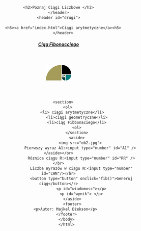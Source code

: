 <!doctype html>
<html>
     <head>
          <meta charset="UTF-8" />
     </head>
     <body>
     </body>
</html>
    <header id="pierwszy">

    <h2>Poznaj Ciągi Liczbowe </h2>
    </header>
    <header id="drugi">

        <h5><a href="index.html">Ciągi arytmetyczne</a><h5>
        </header>
<header id="trzeci">
        <h5><a href="fib.html">Ciąg Fibonacciego</a><h5>
        </header>
        <header id="czwarty">
            <img src="ob1.png" alt="Fibbonaci"/>
        </header>

        <section>
            <ol>
                <li> ciągi arytmetyczne</li>
                    <li>ciągi geometryczne</li>
                    <li>ciąg Fibbonaciego</li>
                    <ol>
                    </section>
                    <aside>
                       <img src="ob2.jpg">
                       Pierwszy wyraz A1:<input type="number" id="A1" /></aside></br>
                        Róznica ciągu R:<input type="number" id="RR" /></br>
                        Liczba Wyrazów w ciągu N:<input type="number" id="LWN"/></br>
                        <button type="button" onclick="fib()">Generuj ciąg</button></r>
                        <p id="wiadomosc"></p>
                        <p id="wynik"> </p>
                </aside>
                <footer>
           <p>Autor: Majkel Dżekson</p> 
           </footer>
           </body>
           </html>
